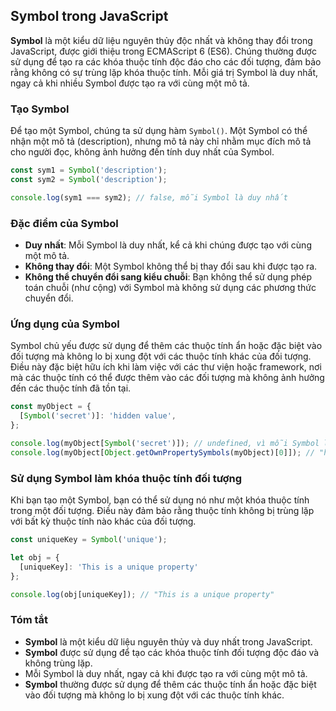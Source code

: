 ## Symbol trong JavaScript

**Symbol** là một kiểu dữ liệu nguyên thủy độc nhất và không thay đổi trong JavaScript, được giới thiệu trong ECMAScript 6 (ES6). Chúng thường được sử dụng để tạo ra các khóa thuộc tính độc đáo cho các đối tượng, đảm bảo rằng không có sự trùng lặp khóa thuộc tính. Mỗi giá trị Symbol là duy nhất, ngay cả khi nhiều Symbol được tạo ra với cùng một mô tả.

### Tạo Symbol

Để tạo một Symbol, chúng ta sử dụng hàm `Symbol()`. Một Symbol có thể nhận một mô tả (description), nhưng mô tả này chỉ nhằm mục đích mô tả cho người đọc, không ảnh hưởng đến tính duy nhất của Symbol.

```javascript
const sym1 = Symbol('description');
const sym2 = Symbol('description');

console.log(sym1 === sym2); // false, mỗi Symbol là duy nhất
```

### Đặc điểm của Symbol

- **Duy nhất**: Mỗi Symbol là duy nhất, kể cả khi chúng được tạo với cùng một mô tả.
- **Không thay đổi**: Một Symbol không thể bị thay đổi sau khi được tạo ra.
- **Không thể chuyển đổi sang kiểu chuỗi**: Bạn không thể sử dụng phép toán chuỗi (như cộng) với Symbol mà không sử dụng các phương thức chuyển đổi.

### Ứng dụng của Symbol

Symbol chủ yếu được sử dụng để thêm các thuộc tính ẩn hoặc đặc biệt vào đối tượng mà không lo bị xung đột với các thuộc tính khác của đối tượng. Điều này đặc biệt hữu ích khi làm việc với các thư viện hoặc framework, nơi mà các thuộc tính có thể được thêm vào các đối tượng mà không ảnh hưởng đến các thuộc tính đã tồn tại.

```javascript
const myObject = {
  [Symbol('secret')]: 'hidden value',
};

console.log(myObject[Symbol('secret')]); // undefined, vì mỗi Symbol là duy nhất
console.log(myObject[Object.getOwnPropertySymbols(myObject)[0]]); // "hidden value"
```

### Sử dụng Symbol làm khóa thuộc tính đối tượng

Khi bạn tạo một Symbol, bạn có thể sử dụng nó như một khóa thuộc tính trong một đối tượng. Điều này đảm bảo rằng thuộc tính không bị trùng lặp với bất kỳ thuộc tính nào khác của đối tượng.

```javascript
const uniqueKey = Symbol('unique');

let obj = {
  [uniqueKey]: 'This is a unique property'
};

console.log(obj[uniqueKey]); // "This is a unique property"
```

### Tóm tắt

- **Symbol** là một kiểu dữ liệu nguyên thủy và duy nhất trong JavaScript.
- **Symbol** được sử dụng để tạo các khóa thuộc tính đối tượng độc đáo và không trùng lặp.
- Mỗi Symbol là duy nhất, ngay cả khi được tạo ra với cùng một mô tả.
- **Symbol** thường được sử dụng để thêm các thuộc tính ẩn hoặc đặc biệt vào đối tượng mà không lo bị xung đột với các thuộc tính khác.